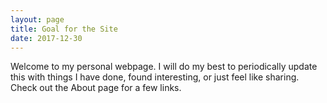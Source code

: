 ```yaml
---
layout: page
title: Goal for the Site
date: 2017-12-30
---
```


Welcome to my personal webpage. I will do my best to periodically update this with things I have done, found interesting, or just feel like sharing. Check out the About page for a few links.
